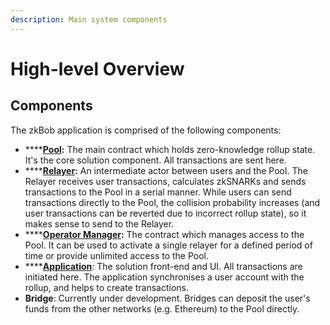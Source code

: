 ```yaml
---
description: Main system components
---
```


# High-level Overview

## Components&#x20;

The zkBob application is comprised of the following components:

* ****[**Pool**](contracts-and-circuits/the-pool-contract/)**:** The main contract which holds zero-knowledge rollup state. It's the core solution component. All transactions are sent here.
* ****[**Relayer**](relayer-node/)**:** An intermediate actor between users and the Pool. The Relayer receives user transactions, calculates zkSNARKs and sends transactions to the Pool in a serial manner. While users can send transactions directly to the Pool, the collision probability increases (and user transactions can be reverted due to incorrect rollup state), so it makes sense to send to the Relayer.
* ****[**Operator Manager**](contracts-and-circuits/operator-manager-contract/)**:** The contract which manages access to the Pool. It can be used to activate a single relayer for a defined period of time or provide unlimited access to the Pool.
* ****[**Application**](../zkbob-getting-started/zkbob-app/): The solution front-end and UI. All transactions are initiated here. The application synchronises a user account with the rollup, and helps to create transactions.
* **Bridge**: Currently under development. Bridges can deposit the user's funds from the other networks (e.g. Ethereum) to the Pool directly.


